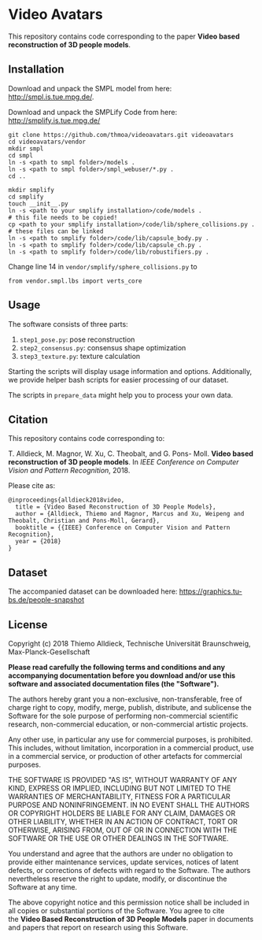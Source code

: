 # Video Avatars

This repository contains code corresponding to the paper **Video based reconstruction of 3D people models**.

## Installation

Download and unpack the SMPL model from here: http://smpl.is.tue.mpg.de/.

Download and unpack the SMPLify Code from here: http://smplify.is.tue.mpg.de/


```
git clone https://github.com/thmoa/videoavatars.git videoavatars
cd videoavatars/vendor
mkdir smpl
cd smpl
ln -s <path to smpl folder>/models .
ln -s <path to smpl folder>/smpl_webuser/*.py .
cd ..

mkdir smplify
cd smplify
touch __init__.py
ln -s <path to your smplify installation>/code/models .
# this file needs to be copied!
cp <path to your smplify installation>/code/lib/sphere_collisions.py .
# these files can be linked
ln -s <path to smplify folder>/code/lib/capsule_body.py .
ln -s <path to smplify folder>/code/lib/capsule_ch.py .
ln -s <path to smplify folder>/code/lib/robustifiers.py .
```

Change line 14 in `vendor/smplify/sphere_collisions.py` to
```
from vendor.smpl.lbs import verts_core
```

## Usage

The software consists of three parts:

1. `step1_pose.py`: pose reconstruction
2. `step2_consensus.py`: consensus shape optimization
3. `step3_texture.py`: texture calculation

Starting the scripts will display usage information and options.
Additionally, we provide helper bash scripts for easier processing of our dataset.

The scripts in `prepare_data` might help you to process your own data.

## Citation

This repository contains code corresponding to:

T. Alldieck, M. Magnor, W. Xu, C. Theobalt, and G. Pons-
Moll. **Video based reconstruction of 3D people models**. In
*IEEE Conference on Computer Vision and Pattern Recognition*, 2018.

Please cite as:

```
@inproceedings{alldieck2018video,
  title = {Video Based Reconstruction of 3D People Models},
  author = {Alldieck, Thiemo and Magnor, Marcus and Xu, Weipeng and Theobalt, Christian and Pons-Moll, Gerard},
  booktitle = {{IEEE} Conference on Computer Vision and Pattern Recognition},
  year = {2018}
}
```


## Dataset

The accompanied dataset can be downloaded here: https://graphics.tu-bs.de/people-snapshot

## License

Copyright (c) 2018 Thiemo Alldieck, Technische Universität Braunschweig, Max-Planck-Gesellschaft

**Please read carefully the following terms and conditions and any accompanying documentation before you download and/or use this software and associated documentation files (the "Software").**

The authors hereby grant you a non-exclusive, non-transferable, free of charge right to copy, modify, merge, publish, distribute, and sublicense the Software for the sole purpose of performing non-commercial scientific research, non-commercial education, or non-commercial artistic projects.

Any other use, in particular any use for commercial purposes, is prohibited. This includes, without limitation, incorporation in a commercial product, use in a commercial service, or production of other artefacts for commercial purposes.

THE SOFTWARE IS PROVIDED "AS IS", WITHOUT WARRANTY OF ANY KIND, EXPRESS OR IMPLIED, INCLUDING BUT NOT LIMITED TO THE WARRANTIES OF MERCHANTABILITY, FITNESS FOR A PARTICULAR PURPOSE AND NONINFRINGEMENT. IN NO EVENT SHALL THE AUTHORS OR COPYRIGHT HOLDERS BE LIABLE FOR ANY CLAIM, DAMAGES OR OTHER LIABILITY, WHETHER IN AN ACTION OF CONTRACT, TORT OR OTHERWISE, ARISING FROM, OUT OF OR IN CONNECTION WITH THE SOFTWARE OR THE USE OR OTHER DEALINGS IN THE SOFTWARE.

You understand and agree that the authors are under no obligation to provide either maintenance services, update services, notices of latent defects, or corrections of defects with regard to the Software. The authors nevertheless reserve the right to update, modify, or discontinue the Software at any time.

The above copyright notice and this permission notice shall be included in all copies or substantial portions of the Software. You agree to cite the **Video Based Reconstruction of 3D People Models** paper in documents and papers that report on research using this Software.
